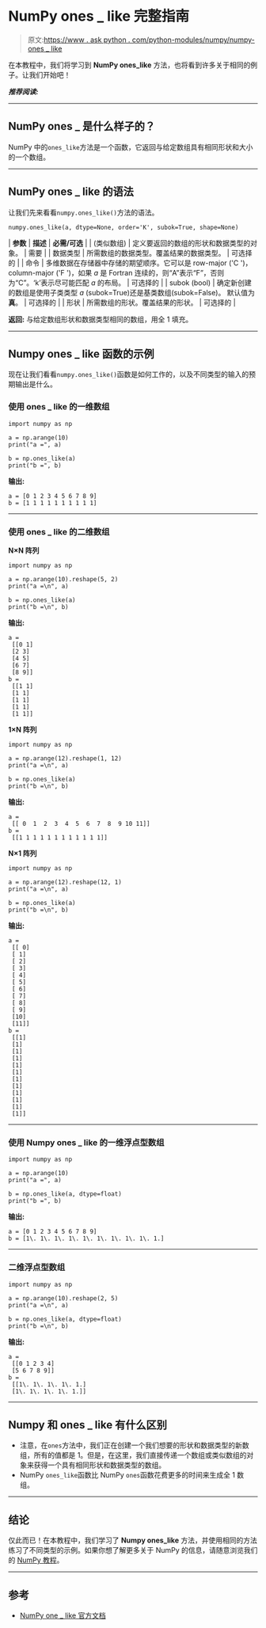 # NumPy ones _ like 完整指南

> 原文:[https://www . ask python . com/python-modules/numpy/numpy-ones _ like](https://www.askpython.com/python-modules/numpy/numpy-ones_like)

在本教程中，我们将学习到 **NumPy ones_like** 方法，也将看到许多关于相同的例子。让我们开始吧！

***推荐阅读:***

* * *

## NumPy ones _ 是什么样子的？

NumPy 中的`ones_like`方法是一个函数，它返回与给定数组具有相同形状和大小的一个数组。

* * *

## NumPy ones _ like 的语法

让我们先来看看`numpy.ones_like()`方法的语法。

```
numpy.ones_like(a, dtype=None, order='K', subok=True, shape=None)

```

| **参数** | **描述** | **必需/可选** |
| (类似数组) | 定义要返回的数组的形状和数据类型的对象。 | 需要 |
| 数据类型 | 所需数组的数据类型。覆盖结果的数据类型。 | 可选择的 |
| 命令 | 多维数据在存储器中存储的期望顺序。它可以是 row-major ('C ')，column-major ('F ')，如果 *a* 是 Fortran 连续的，则“A”表示“F”，否则为“C”。‘k’表示尽可能匹配 *a* 的布局。 | 可选择的 |
| subok (bool) | 确定新创建的数组是使用子类类型 *a* (subok=True)还是基类数组(subok=False)。
默认值为**真**。 | 可选择的 |
| 形状 | 所需数组的形状。覆盖结果的形状。 | 可选择的 |

**返回:**
与给定数组形状和数据类型相同的数组，用全 1 填充。

* * *

## Numpy ones _ like 函数的示例

现在让我们看看`numpy.ones_like()`函数是如何工作的，以及不同类型的输入的预期输出是什么。

### 使用 ones _ like 的一维数组

```
import numpy as np

a = np.arange(10)
print("a =", a)

b = np.ones_like(a)
print("b =", b)

```

**输出:**

```
a = [0 1 2 3 4 5 6 7 8 9]
b = [1 1 1 1 1 1 1 1 1 1]

```

* * *

### 使用 ones _ like 的二维数组

**N×N 阵列**

```
import numpy as np

a = np.arange(10).reshape(5, 2)
print("a =\n", a)

b = np.ones_like(a)
print("b =\n", b)

```

**输出:**

```
a =
 [[0 1]
 [2 3]
 [4 5]
 [6 7]
 [8 9]]
b =
 [[1 1]
 [1 1]
 [1 1]
 [1 1]
 [1 1]]

```

**1×N 阵列**

```
import numpy as np

a = np.arange(12).reshape(1, 12)
print("a =\n", a)

b = np.ones_like(a)
print("b =\n", b)

```

**输出:**

```
a =
 [[ 0  1  2  3  4  5  6  7  8  9 10 11]]
b =
 [[1 1 1 1 1 1 1 1 1 1 1 1]]

```

**N×1 阵列**

```
import numpy as np

a = np.arange(12).reshape(12, 1)
print("a =\n", a)

b = np.ones_like(a)
print("b =\n", b)

```

**输出:**

```
a =
 [[ 0]
 [ 1]
 [ 2]
 [ 3]
 [ 4]
 [ 5]
 [ 6]
 [ 7]
 [ 8]
 [ 9]
 [10]
 [11]]
b =
 [[1]
 [1]
 [1]
 [1]
 [1]
 [1]
 [1]
 [1]
 [1]
 [1]
 [1]
 [1]]

```

* * *

### 使用 Numpy ones _ like 的一维浮点型数组

```
import numpy as np

a = np.arange(10)
print("a =", a)

b = np.ones_like(a, dtype=float)
print("b =", b)

```

**输出:**

```
a = [0 1 2 3 4 5 6 7 8 9]
b = [1\. 1\. 1\. 1\. 1\. 1\. 1\. 1\. 1\. 1.]

```

* * *

### 二维浮点型数组

```
import numpy as np

a = np.arange(10).reshape(2, 5)
print("a =\n", a)

b = np.ones_like(a, dtype=float)
print("b =\n", b)

```

**输出:**

```
a =
 [[0 1 2 3 4]
 [5 6 7 8 9]]
b =
 [[1\. 1\. 1\. 1\. 1.]
 [1\. 1\. 1\. 1\. 1.]]

```

* * *

## Numpy 和 ones _ like 有什么区别

*   注意，在`ones`方法中，我们正在创建一个我们想要的形状和数据类型的新数组，所有的值都是 1。但是，在这里，我们直接传递一个数组或类似数组的对象来获得一个具有相同形状和数据类型的数组。
*   NumPy `ones_like`函数比 NumPy `ones`函数花费更多的时间来生成全 1 数组。

* * *

## 结论

仅此而已！在本教程中，我们学习了 **Numpy ones_like** 方法，并使用相同的方法练习了不同类型的示例。如果你想了解更多关于 NumPy 的信息，请随意浏览我们的 [NumPy 教程](https://www.askpython.com/python-modules/numpy)。

* * *

## 参考

*   [NumPy one _ like 官方文档](https://numpy.org/doc/stable/reference/generated/numpy.ones_like.html)